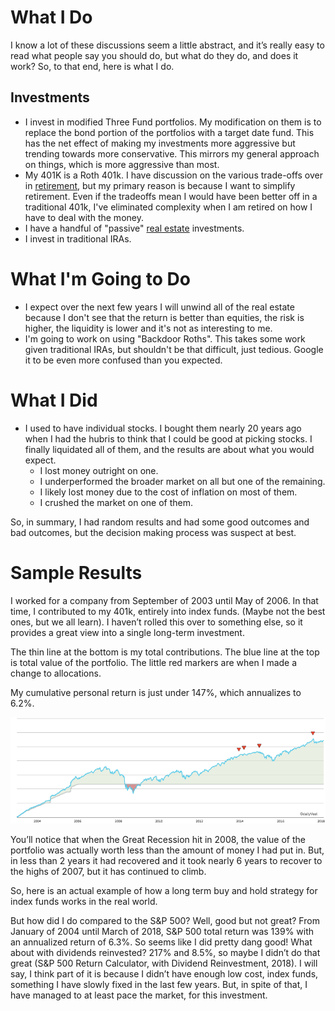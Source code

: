 # What I Do

I know a lot of these discussions seem a little abstract, and it’s really easy to read what people say you should do, but what do they do, and does it work?  So, to that end, here is what I do.

## Investments

* I invest in modified Three Fund portfolios.  My modification on them is to replace the bond portion of the portfolios with a target date fund.  This has the net effect of making my investments more aggressive but trending towards more conservative.  This mirrors my general approach on things, which is more aggressive than most.
* My 401K is a Roth 401k.  I have discussion on the various trade-offs over in [retirement](retirement.md), but my primary reason is because I want to simplify retirement.  Even if the tradeoffs mean I would have been better off in a traditional 401k, I've eliminated complexity when I am retired on how I have to deal with the money.
* I have a handful of "passive" [real estate](realestate.md) investments.  
* I invest in traditional IRAs.

# What I'm Going to Do

* I expect over the next few years I will unwind all of the real estate because I don't see that the return is better than equities, the risk is higher, the liquidity is lower and it's not as interesting to me.
* I'm going to work on using "Backdoor Roths".  This takes some work given traditional IRAs, but shouldn't be that difficult, just tedious.  Google it to be even more confused than you expected.

# What I Did

* I used to have individual stocks.  I bought them nearly 20 years ago when I had the hubris to think that I could be good at picking stocks.  I finally liquidated all of them, and the results are about what you would expect.
  * I lost money outright on one.
  * I underperformed the broader market on all but one of the remaining.
  * I likely lost money due to the cost of inflation on most of them.
  * I crushed the market on one of them.

So, in summary, I had random results and had some good outcomes and bad outcomes, but the decision making process was suspect at best.

# Sample Results

I worked for a company from September of 2003 until May of 2006.  In that time, I contributed to my 401k, entirely into index funds.  (Maybe not the best ones, but we all learn).  I haven’t rolled this over to something else, so it provides a great view into a single long-term investment.

The thin line at the bottom is my total contributions.  The blue line at the top is total value of the portfolio.  The little red markers are when I made a change to allocations.

My cumulative personal return is just under 147%, which annualizes to 6.2%.  

![Personal Results](Images/results.png)

You’ll notice that when the Great Recession hit in 2008, the value of the portfolio was actually worth less than the amount of money I had put in.  But, in less than 2 years it had recovered and it took nearly 6 years to recover to the highs of 2007, but it has continued to climb.

So, here is an actual example of how a long term buy and hold strategy for index funds works in the real world.

But how did I do compared to the S&P 500?  Well, good but not great?  From January of 2004 until March of 2018, S&P 500 total return was 139% with an annualized return of 6.3%.  So seems like I did pretty dang good!  What about with dividends reinvested?  217% and 8.5%, so maybe I didn’t do that great (S&P 500 Return Calculator, with Dividend Reinvestment, 2018).  I will say, I think part of it is because I didn’t have enough low cost, index funds, something I have slowly fixed in the last few years.  But, in spite of that, I have managed to at least pace the market, for this investment.
